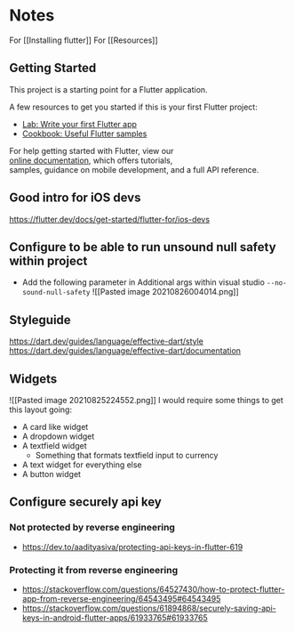 # Notes
For [[Installing flutter]]
For [[Resources]]

## Getting Started  
  
This project is a starting point for a Flutter application.  
  
A few resources to get you started if this is your first Flutter project:  
  
- [Lab: Write your first Flutter app](https://flutter.dev/docs/get-started/codelab)  
- [Cookbook: Useful Flutter samples](https://flutter.dev/docs/cookbook)  
  
For help getting started with Flutter, view our  
[online documentation](https://flutter.dev/docs), which offers tutorials,  
samples, guidance on mobile development, and a full API reference.

## Good intro for iOS devs
https://flutter.dev/docs/get-started/flutter-for/ios-devs

## Configure to be able to run unsound null safety within project
* Add the following parameter in Additional args within visual studio
`--no-sound-null-safety`
![[Pasted image 20210826004014.png]]

## Styleguide
https://dart.dev/guides/language/effective-dart/style
https://dart.dev/guides/language/effective-dart/documentation

## Widgets
![[Pasted image 20210825224552.png]]
I would require some things to get this layout going:
* A card like widget
* A dropdown widget
* A textfield widget
	* Something that formats textfield input to currency
* A text widget for everything else
* A button widget

## Configure securely api key

### Not protected by reverse engineering
- https://dev.to/aadityasiva/protecting-api-keys-in-flutter-619

### Protecting it from reverse engineering
- https://stackoverflow.com/questions/64527430/how-to-protect-flutter-app-from-reverse-engineering/64543495#64543495
- https://stackoverflow.com/questions/61894868/securely-saving-api-keys-in-android-flutter-apps/61933765#61933765